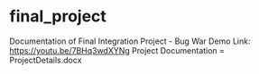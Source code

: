 # final_project
Documentation of Final Integration Project - Bug War
Demo Link: https://youtu.be/7BHq3wdXYNg
Project Documentation = ProjectDetails.docx
